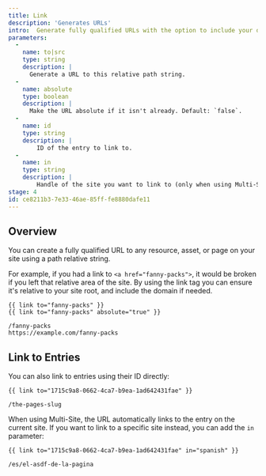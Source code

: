 ```yaml
---
title: Link
description: 'Generates URLs'
intro:  Generate fully qualified URLs with the option to include your domain.
parameters:
  -
    name: to|src
    type: string
    description: |
      Generate a URL to this relative path string.
  -
    name: absolute
    type: boolean
    description: |
      Make the URL absolute if it isn't already. Default: `false`.
  -
    name: id
    type: string
    description: |
        ID of the entry to link to.
  -
    name: in
    type: string
    description: |
        Handle of the site you want to link to (only when using Multi-Site).
stage: 4
id: ce8211b3-7e33-46ae-85ff-fe8880dafe11
---
```

## Overview
You can create a fully qualified URL to any resource, asset, or page on your site using a path relative string.

For example, if you had a link to `<a href="fanny-packs">`, it would be broken if you left that relative area of the site. By using the link tag you can ensure it's relative to your site root, and include the domain if needed.

```
{{ link to="fanny-packs" }}
{{ link to="fanny-packs" absolute="true" }}
```

``` output
/fanny-packs
https://example.com/fanny-packs
```

## Link to Entries

You can also link to entries using their ID directly:

```
{{ link to="1715c9a8-0662-4ca7-b9ea-1ad642431fae" }}
```

``` output
/the-pages-slug
```

When using Multi-Site, the URL automatically links to the entry on the current site. If you want to link to a specific site instead, you can add the `in` parameter:

```
{{ link to="1715c9a8-0662-4ca7-b9ea-1ad642431fae" in="spanish" }}
```

``` output
/es/el-asdf-de-la-pagina
```
